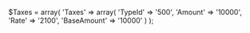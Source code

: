 $Taxes = array(
    'Taxes' => array(
        'TypeId' => '500',
        'Amount' => '10000',
        'Rate' => '2100',
        'BaseAmount' => '10000'
    )
);
